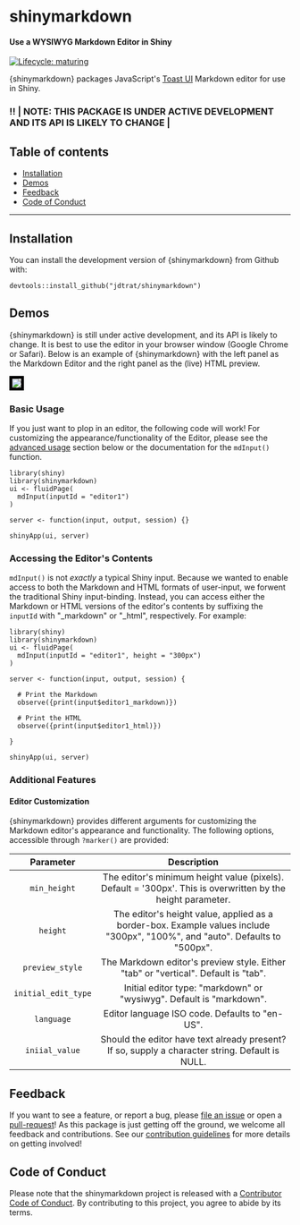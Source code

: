 # shinymarkdown

#### Use a WYSIWYG Markdown Editor in Shiny

<!-- badges: start -->

[![Lifecycle: maturing](https://img.shields.io/badge/lifecycle-maturing-blue.svg)](https://www.tidyverse.org/lifecycle/#maturing)

<!-- badges: end -->

{shinymarkdown} packages JavaScript's [Toast UI](https://github.com/nhn/tui.editor) Markdown editor for use in Shiny.

### :bangbang: \| NOTE: THIS PACKAGE IS UNDER ACTIVE DEVELOPMENT AND ITS API IS LIKELY TO CHANGE \|

## Table of contents

-   [Installation](#installation)
-   [Demos](#demos)
-   [Feedback](#feedback)
-   [Code of Conduct](#code-of-conduct)

------------------------------------------------------------------------

## Installation

You can install the development version of {shinymarkdown} from Github with:

``` {.r}
devtools::install_github("jdtrat/shinymarkdown")
```

## Demos

{shinymarkdown} is still under active development, and its API is likely to change. It is best to use the editor in your browser window (Google Chrome or Safari). Below is an example of {shinymarkdown} with the left panel as the Markdown Editor and the right panel as the (live) HTML preview.

<img src="https://jdtrat.com/packages/shinymarkdown/resources/editor_preview_dev.png" style="border:5px solid black;"/>

### Basic Usage

If you just want to plop in an editor, the following code will work! For customizing the appearance/functionality of the Editor, please see the [advanced usage](#advanced-usage) section below or the documentation for the `mdInput()` function.

``` {.r}
library(shiny)
library(shinymarkdown)
ui <- fluidPage(
  mdInput(inputId = "editor1")
)

server <- function(input, output, session) {}

shinyApp(ui, server)
```

### Accessing the Editor's Contents

`mdInput()` is not *exactly* a typical Shiny input. Because we wanted to enable access to both the Markdown and HTML formats of user-input, we forwent the traditional Shiny input-binding. Instead, you can access either the Markdown or HTML versions of the editor's contents by suffixing the `inputId` with "_markdown" or "_html", respectively. For example:

``` {.r}
library(shiny)
library(shinymarkdown)
ui <- fluidPage(
  mdInput(inputId = "editor1", height = "300px")
)

server <- function(input, output, session) {
  
  # Print the Markdown
  observe({print(input$editor1_markdown)})
  
  # Print the HTML
  observe({print(input$editor1_html)})
  
}

shinyApp(ui, server)
```

### Additional Features

#### Editor Customization

{shinymarkdown} provides different arguments for customizing the Markdown editor's appearance and functionality. The following options, accessible through `?marker()` are provided:

|      Parameter      |                                                                           Description                                                                           |
|:-------------------:|:---------------------------------------------------------------------------------------------------------------------------------------------------------------:|
|    `min_height`     |                           The editor's minimum height value (pixels). Default = '300px'. This is overwritten by the height parameter.                           |
|      `height`       |                  The editor's height value, applied as a border-box. Example values include "300px", "100%", and "auto". Defaults to "500px".                   |
|   `preview_style`   |                                       The Markdown editor's preview style. Either "tab" or "vertical". Default is "tab".                                        |
| `initial_edit_type` |                                              Initial editor type: "markdown" or "wysiwyg". Default is "markdown".                                               |
|     `language`      |                                                         Editor language ISO code. Defaults to "en-US".                                                          |
|   `iniial_value`    |                                 Should the editor have text already present? If so, supply a character string. Default is NULL.                                 |


## Feedback

If you want to see a feature, or report a bug, please [file an issue](https://github.com/jcrodriguez1989/shinymarkdown/issues) or open a [pull-request](https://github.com/jcrodriguez1989/shinymarkdown/pulls)! As this package is just getting off the ground, we welcome all feedback and contributions. See our [contribution guidelines](.github/CONTRIBUTING.md) for more details on getting involved!

## Code of Conduct

Please note that the shinymarkdown project is released with a [Contributor Code of Conduct](https://contributor-covenant.org/version/2/0/CODE_OF_CONDUCT.html). By contributing to this project, you agree to abide by its terms.
